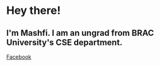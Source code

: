 # Hey there!
## I'm Mashfi. I am an ungrad from BRAC University's CSE department.

[Facebook](https://www.facebook.com/mashfi.mahin/)
